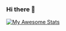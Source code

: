 ### Hi there 👋

[![My Awesome Stats](https://awesome-github-stats.azurewebsites.net/user-stats/cuongdng?cardType=github&theme=tokyonight&Border=58DD86)](https://git.io/awesome-stats-card)

<!--
**cuongdng/cuongdng** is a ✨ _special_ ✨ repository because its `README.md` (this file) appears on your GitHub profile.

Here are some ideas to get you started:
[![My Awesome Stats](https://awesome-github-stats.azurewebsites.net/user-stats/cuongdng?cardType=github&theme=tokyonight&Border=58DD86)](https://git.io/awesome-stats-card)

- 🔭 I’m currently working on ...
- 🌱 I’m currently learning ...
- 👯 I’m looking to collaborate on ...
- 🤔 I’m looking for help with ...
- 💬 Ask me about ...
- 📫 How to reach me: ...
- 😄 Pronouns: ...
- ⚡ Fun fact: ...
-->
